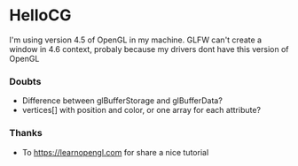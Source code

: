 # HelloCG

I'm using version 4.5 of OpenGL in my machine. GLFW can't create a window in 4.6
context, probaly because my drivers dont have this version of OpenGL

### Doubts

* Difference between glBufferStorage and glBufferData?
* vertices[] with position and color, or one array for each attribute?

### Thanks
 * To https://learnopengl.com for share a nice tutorial